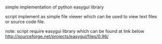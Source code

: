 simple implementation of python easygui library

script implement as simple file viewer which can be used to view text files or source code file.

note: script require easygui library which can be found at link below
http://sourceforge.net/projects/easygui/files/0.96/

